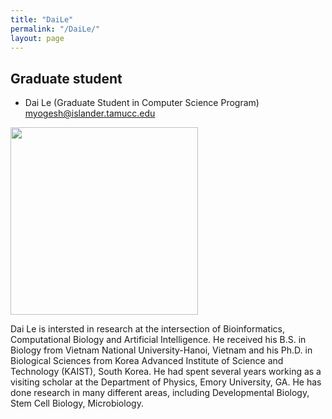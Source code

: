 ```yaml
---
title: "DaiLe"
permalink: "/DaiLe/"
layout: page
---
```


## Graduate student

- Dai Le (Graduate Student in Computer Science Program) <myogesh@islander.tamucc.edu>

<img src="https://yajuanlin.github.io/assets/img/LeDai profile photo.png" width="300" /> 

Dai Le is intersted in research at the intersection of Bioinformatics, Computational Biology and Artificial Intelligence. He received his B.S. in Biology from Vietnam National University-Hanoi, Vietnam and his Ph.D. in Biological Sciences from Korea Advanced Institute of Science and Technology (KAIST), South Korea. He had spent several years working as a visiting scholar at the Department of Physics, Emory University, GA. He has done research in many different areas, including Developmental Biology, Stem Cell Biology, Microbiology. 

